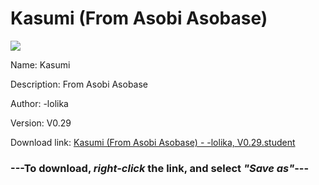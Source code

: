# Kasumi (From Asobi Asobase)

<img src = "https://raw.githubusercontent.com/Arbiter1223/Daigaku-Gurashi-Custom-Students/master/Students/Files/Kasumi%20(From%20Asobi%20Asobase).png">

Name: Kasumi

Description: From Asobi Asobase

Author: -lolika

Version: V0.29

Download link: <a href="https://raw.githubusercontent.com/Arbiter1223/Daigaku-Gurashi-Custom-Students/master/Students/Files/Kasumi%20(From%20Asobi%20Asobase)%20-%20-lolika%2C%20V0.29.student">Kasumi (From Asobi Asobase) - -lolika, V0.29.student</a>

### ---**To download, _right-click_ the link, and select _"Save as"_**---
